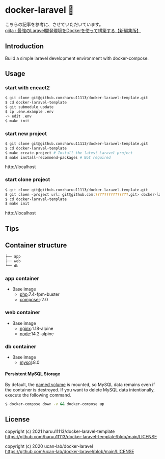 # docker-laravel 🐳
こちらの記事を参考に、させていただいています。  
[qiita : 最強のLaravel開発環境をDockerを使って構築する【新編集版】](https://qiita.com/ucan-lab/items/5fc1281cd8076c8ac9f4#a-laravel%E3%83%97%E3%83%AD%E3%82%B8%E3%82%A7%E3%82%AF%E3%83%88%E3%82%92%E3%83%90%E3%83%BC%E3%82%B8%E3%83%A7%E3%83%B3%E6%8C%87%E5%AE%9A%E3%81%97%E3%81%A6%E6%96%B0%E8%A6%8F%E4%BD%9C%E6%88%90)

## Introduction

Build a simple laravel development environment with docker-compose.

## Usage
### start with eneact2
```bash
$ git clone git@github.com:haruu11113/docker-laravel-template.git
$ cd docker-laravel-template
$ git submodule update
$ cp .env.example .env
-> edit .env
$ make init
```

### start new project
```bash
$ git clone git@github.com:haruu11113/docker-laravel-template.git
$ cd docker-laravel-template
$ make create-project # Install the latest Laravel project
$ make install-recommend-packages # Not required
```

http://localhost

### start clone project

```bash
$ git clone git@github.com:haruu11113/docker-laravel-template.git
$ git cloen <project url: git@github.com:???????????????.git> docker-laravel-template/backend
$ cd docker-laravel-template
$ make init
```

http://localhost

## Tips


## Container structure

```bash
├── app
├── web
└── db
```

### app container

- Base image
  - [php](https://hub.docker.com/_/php):7.4-fpm-buster
  - [composer](https://hub.docker.com/_/composer):2.0

### web container

- Base image
  - [nginx](https://hub.docker.com/_/nginx):1.18-alpine
  - [node](https://hub.docker.com/_/node):14.2-alpine

### db container

- Base image
  - [mysql](https://hub.docker.com/_/mysql):8.0

#### Persistent MySQL Storage

By default, the [named volume](https://docs.docker.com/compose/compose-file/#volumes) is mounted, so MySQL data remains even if the container is destroyed.
If you want to delete MySQL data intentionally, execute the following command.

```bash
$ docker-compose down -v && docker-compose up
```

## License
copyright (c) 2021 haruu11113/docker-laravel-template  
https://github.com/haruu11113/docker-laravel-template/blob/main/LICENSE  

copyright (c) 2020 ucan-lab/docker-laravel  
https://github.com/ucan-lab/docker-laravel/blob/main/LICENSE  
